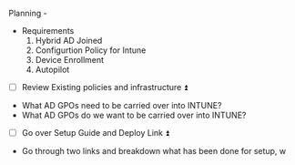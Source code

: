 Planning -
- Requirements
	1. Hybrid AD Joined
	2. Configurtion Policy for Intune
	3. Device Enrollment
	4. Autopilot
* [ ] Review Existing  policies and infrastructure ⏫ 
- What AD GPOs need to be carried over into INTUNE?
- What AD GPOs do we want to be carried over into INTUNE?

- [ ] Go over Setup Guide and Deploy Link ⏫
- Go through two links and breakdown what has been done for setup, w

